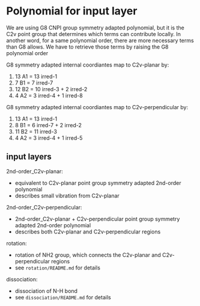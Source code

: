 # Polynomial for input layer
We are using G8 CNPI group symmetry adapted polynomial, but it is the C2v point group that determines which terms can contribute locally. In another word, for a same polynomial order, there are more necessary terms than G8 allows. We have to retrieve those terms by raising the G8 polynomial order

G8 symmetry adapted internal coordiantes map to C2v-planar by:
1. 13 A1 = 13 irred-1
2.  7 B1 =  7 irred-7
3. 12 B2 = 10 irred-3 + 2 irred-2
4.  4 A2 =  3 irred-4 + 1 irred-8

G8 symmetry adapted internal coordiantes map to C2v-perpendicular by:
1. 13 A1 = 13 irred-1
2.  8 B1 =  6 irred-7 + 2 irred-2
3. 11 B2 = 11 irred-3
4.  4 A2 =  3 irred-4 + 1 irred-5

## input layers
2nd-order_C2v-planar:
* equivalent to C2v-planar point group symmetry adapted 2nd-order polynomial
* describes small vibration from C2v-planar

2nd-order_C2v-perpendicular:
* 2nd-order_C2v-planar + C2v-perpendicular point group symmetry adapted 2nd-order polynomial
* describes both C2v-planar and C2v-perpendicular regions

rotation:
* rotation of NH2 group, which connects the C2v-planar and C2v-perpendicular regions
* see `rotation/README.md` for details

dissociation:
* dissociation of N-H bond
* see `dissociation/README.md` for details
